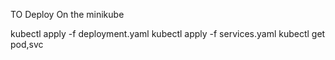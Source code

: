 TO Deploy On the minikube

kubectl apply -f deployment.yaml
kubectl apply -f services.yaml
kubectl get pod,svc